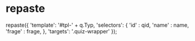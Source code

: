 # repaste

repaste({
    'template': '#tpl-' + q.Typ,
    'selectors': {
      'id' : qid,
      'name' : name,
      'frage' : frage,
    },
    'targets': '.quiz-wrapper'
});
